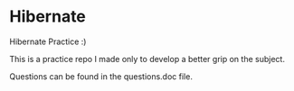 # Hibernate
Hibernate Practice :)

This is a practice repo I made only to develop a better grip on the subject.

Questions can be found in the questions.doc file. 
